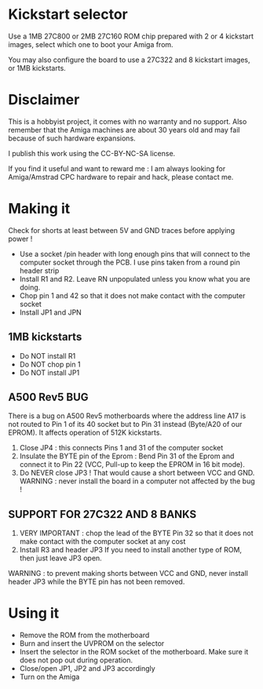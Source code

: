 # Kickstart selector
Use a 1MB 27C800 or 2MB 27C160 ROM chip prepared with 2 or 4 kickstart images, select which one to boot your Amiga from.

You may also configure the board to use a 27C322 and 8 kickstart images, or 1MB kickstarts.

# Disclaimer
This is a hobbyist project, it comes with no warranty and no support. Also remember that the Amiga machines are about 30 years old and may fail because of such hardware expansions.

I publish this work using the CC-BY-NC-SA license.

If you find it useful and want to reward me : I am always looking for Amiga/Amstrad CPC hardware to repair and hack, please contact me.


# Making it
Check for shorts at least between 5V and GND traces before applying power !

- Use a socket /pin header with long enough pins that will connect to the computer socket through the PCB. I use pins taken from a round pin header strip
- Install R1 and R2. Leave RN unpopulated unless you know what you are doing.
- Chop pin 1 and 42 so that it does not make contact with the computer socket
- Install JP1 and JPN

## 1MB kickstarts
- Do NOT install R1
- Do NOT chop pin 1 
- Do NOT install JP1

## A500 Rev5 BUG
There is a bug on A500 Rev5 motherboards where the address line A17 is not routed to Pin 1 of its 40 socket but to Pin 31 instead (Byte/A20 of our EPROM). It affects operation of 512K kickstarts.
 1. Close JP4 : this connects Pins 1 and 31 of the computer socket
 2. Insulate the BYTE pin of the Eprom : Bend Pin 31 of the Eprom and connect it to Pin 22 (VCC, Pull-up to keep the EPROM in 16 bit mode).
 3. Do NEVER close JP3 ! That would cause a short between VCC and GND.
WARNING : never install the board in a computer not affected by the bug !

## SUPPORT FOR 27C322 AND 8 BANKS
 1. VERY IMPORTANT : chop the lead of the BYTE Pin 32 so that it does not make contact with the computer socket at any cost
 2. Install R3 and header JP3
If you need to install another type of ROM, then just leave JP3 open.

WARNING : to prevent making shorts between VCC and GND, never install header JP3 while the BYTE pin has not been removed.

# Using it
- Remove the ROM from the motherboard
- Burn and insert the UVPROM on the selector
- Insert the selector in the ROM socket of the motherboard. Make sure it does not pop out during operation.
- Close/open JP1, JP2 and JP3 accordingly
- Turn on the Amiga

